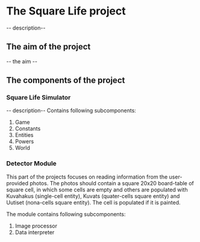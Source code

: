 # The Square Life project
-- description--

## The aim of the project
-- the aim --

## The components of the project
### Square Life Simulator
-- description--
Contains following subcomponents:
1. Game
2. Constants
3. Entities
4. Powers
5. World

### Detector Module
This part of the projects focuses on reading information from 
the user-provided photos. The photos should contain a square 20x20
board-table of square cell, in which some cells are empty and
others are populated with Kuvahakus (single-cell entity), Kuvats
(quater-cells square entity) and Uutiset (nona-cells square entity). The cell 
is populated if it is painted. 

The module contains following subcomponents:
1. Image processor
2. Data interpreter
